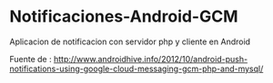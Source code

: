 Notificaciones-Android-GCM
==========================

Aplicacion de notificacion con servidor php y cliente en Android 

Fuente de : http://www.androidhive.info/2012/10/android-push-notifications-using-google-cloud-messaging-gcm-php-and-mysql/
